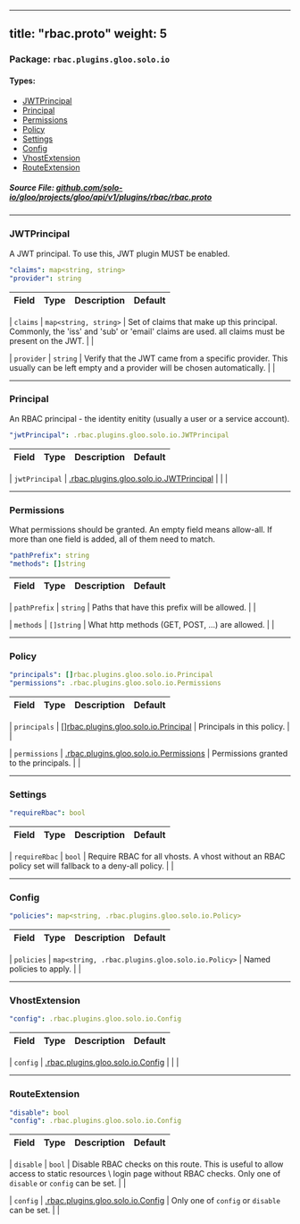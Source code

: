 
---
title: "rbac.proto"
weight: 5
---

<!-- Code generated by solo-kit. DO NOT EDIT. -->


### Package: `rbac.plugins.gloo.solo.io` 
#### Types:


- [JWTPrincipal](#jwtprincipal)
- [Principal](#principal)
- [Permissions](#permissions)
- [Policy](#policy)
- [Settings](#settings)
- [Config](#config)
- [VhostExtension](#vhostextension)
- [RouteExtension](#routeextension)
  



##### Source File: [github.com/solo-io/gloo/projects/gloo/api/v1/plugins/rbac/rbac.proto](https://github.com/solo-io/gloo/blob/master/projects/gloo/api/v1/plugins/rbac/rbac.proto)





---
### JWTPrincipal

 
A JWT principal. To use this, JWT plugin MUST be enabled.

```yaml
"claims": map<string, string>
"provider": string

```

| Field | Type | Description | Default |
| ----- | ---- | ----------- |----------- | 



| `claims` | `map<string, string>` |  Set of claims that make up this principal. Commonly, the 'iss' and 'sub' or 'email' claims are used. all claims must be present on the JWT.  |  |



| `provider` | `string` |  Verify that the JWT came from a specific provider. This usually can be left empty and a provider will be chosen automatically.  |  |




---
### Principal

 
An RBAC principal - the identity enitity (usually a user or a service account).

```yaml
"jwtPrincipal": .rbac.plugins.gloo.solo.io.JWTPrincipal

```

| Field | Type | Description | Default |
| ----- | ---- | ----------- |----------- | 



| `jwtPrincipal` | [.rbac.plugins.gloo.solo.io.JWTPrincipal](../../../enterprise/plugins/rbac/rbac.proto.sk#jwtprincipal) |   |  |




---
### Permissions

 
What permissions should be granted. An empty field means allow-all.
If more than one field is added, all of them need to match.

```yaml
"pathPrefix": string
"methods": []string

```

| Field | Type | Description | Default |
| ----- | ---- | ----------- |----------- | 



| `pathPrefix` | `string` |  Paths that have this prefix will be allowed.  |  |



| `methods` | `[]string` |  What http methods (GET, POST, ...) are allowed.  |  |




---
### Policy



```yaml
"principals": []rbac.plugins.gloo.solo.io.Principal
"permissions": .rbac.plugins.gloo.solo.io.Permissions

```

| Field | Type | Description | Default |
| ----- | ---- | ----------- |----------- | 



| `principals` | [[]rbac.plugins.gloo.solo.io.Principal](../../../enterprise/plugins/rbac/rbac.proto.sk#principal) |  Principals in this policy.  |  |



| `permissions` | [.rbac.plugins.gloo.solo.io.Permissions](../../../enterprise/plugins/rbac/rbac.proto.sk#permissions) |  Permissions granted to the principals.  |  |




---
### Settings



```yaml
"requireRbac": bool

```

| Field | Type | Description | Default |
| ----- | ---- | ----------- |----------- | 



| `requireRbac` | `bool` |  Require RBAC for all vhosts. A vhost without an RBAC policy set will fallback to a deny-all policy.  |  |




---
### Config



```yaml
"policies": map<string, .rbac.plugins.gloo.solo.io.Policy>

```

| Field | Type | Description | Default |
| ----- | ---- | ----------- |----------- | 



| `policies` | `map<string, .rbac.plugins.gloo.solo.io.Policy>` |  Named policies to apply.  |  |




---
### VhostExtension



```yaml
"config": .rbac.plugins.gloo.solo.io.Config

```

| Field | Type | Description | Default |
| ----- | ---- | ----------- |----------- | 



| `config` | [.rbac.plugins.gloo.solo.io.Config](../../../enterprise/plugins/rbac/rbac.proto.sk#config) |   |  |




---
### RouteExtension



```yaml
"disable": bool
"config": .rbac.plugins.gloo.solo.io.Config

```

| Field | Type | Description | Default |
| ----- | ---- | ----------- |----------- | 



| `disable` | `bool` |  Disable RBAC checks on this route. This is useful to allow access to static resources \ login page without RBAC checks.  Only one of `disable` or `config` can be set. |  |



| `config` | [.rbac.plugins.gloo.solo.io.Config](../../../enterprise/plugins/rbac/rbac.proto.sk#config) |   Only one of `config` or `disable` can be set. |  |





<!-- Start of HubSpot Embed Code -->
<script type="text/javascript" id="hs-script-loader" async defer src="//js.hs-scripts.com/5130874.js"></script>
<!-- End of HubSpot Embed Code -->
